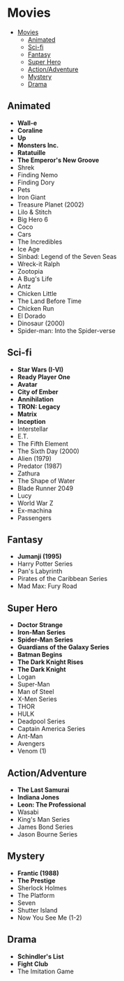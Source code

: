 # Movies

- [Movies](#movies)
  - [Animated](#animated)
  - [Sci-fi](#sci-fi)
  - [Fantasy](#fantasy)
  - [Super Hero](#super-hero)
  - [Action/Adventure](#actionadventure)
  - [Mystery](#mystery)
  - [Drama](#drama)

## Animated

- **Wall-e**
- **Coraline**
- **Up**
- **Monsters Inc.**
- **Ratatuille**
- **The Emperor's New Groove**
- Shrek
- Finding Nemo
- Finding Dory
- Pets
- Iron Giant
- Treasure Planet (2002)
- Lilo & Stitch
- Big Hero 6
- Coco
- Cars
- The Incredibles
- Ice Age
- Sinbad: Legend of the Seven Seas
- Wreck-it Ralph
- Zootopia
- A Bug's Life
- Antz
- Chicken Little
- The Land Before Time
- Chicken Run
- El Dorado
- Dinosaur (2000)
- Spider-man: Into the Spider-verse

## Sci-fi

- **Star Wars (I-VI)**
- **Ready Player One**
- **Avatar**
- **City of Ember**
- **Annihilation**
- **TRON: Legacy**
- **Matrix**
- **Inception**
- Interstellar
- E.T.
- The Fifth Element
- The Sixth Day (2000)
- Alien (1979)
- Predator (1987)
- Zathura
- The Shape of Water
- Blade Runner 2049
- Lucy
- World War Z
- Ex-machina
- Passengers

## Fantasy

- **Jumanji (1995)**
- Harry Potter Series
- Pan's Labyrinth
- Pirates of the Caribbean Series
- Mad Max: Fury Road

## Super Hero

- **Doctor Strange**
- **Iron-Man Series**
- **Spider-Man Series**
- **Guardians of the Galaxy Series**
- **Batman Begins**
- **The Dark Knight Rises**
- **The Dark Knight**
- Logan
- Super-Man
- Man of Steel
- X-Men Series
- THOR
- HULK
- Deadpool Series
- Captain America Series
- Ant-Man
- Avengers
- Venom (1)

## Action/Adventure

- **The Last Samurai**
- **Indiana Jones**
- **Leon: The Professional**
- Wasabi
- King's Man Series
- James Bond Series
- Jason Bourne Series

## Mystery

- **Frantic (1988)**
- **The Prestige**
- Sherlock Holmes
- The Platform
- Seven
- Shutter Island
- Now You See Me (1-2)

## Drama

- **Schindler's List**
- **Fight Club**
- The Imitation Game
